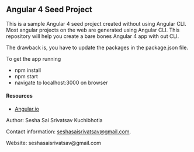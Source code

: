 ## Angular 4 Seed Project

This is a sample Angular 4 seed project created without using Angular CLI. Most angular projects on the web are generated using Angular CLI. This repository will help you create a bare bones Angular 4 app with out CLI.

The drawback is, you have to update the packages in the package.json file.

To get the app running

<ul style="list-style-type:disc">
  <li>npm install</li>
  <li>npm start</li>
  <li>navigate to localhost:3000 on browser</li>
</ul>


<h4>Resources</h4>
<ul style="list-style-type:disc">
  <li><a href=https://angular.io/guide/quickstart>Angular.io</a></li>
</ul>


<imgs  src="https://angular.io/assets/images/logos/angular/angular.svg"  width="500" height="377" >

<footer>
  <p>Author: Sesha Sai Srivatsav Kuchibhotla</p>
  <p>Contact information: <a href="mailto:seshasaisrivatsav@gmail.com">
  seshasaisrivatsav@gmail.com</a>.</p>
  <p>Website: seshasaisrivatsav@gmail.com<p>
</footer>
